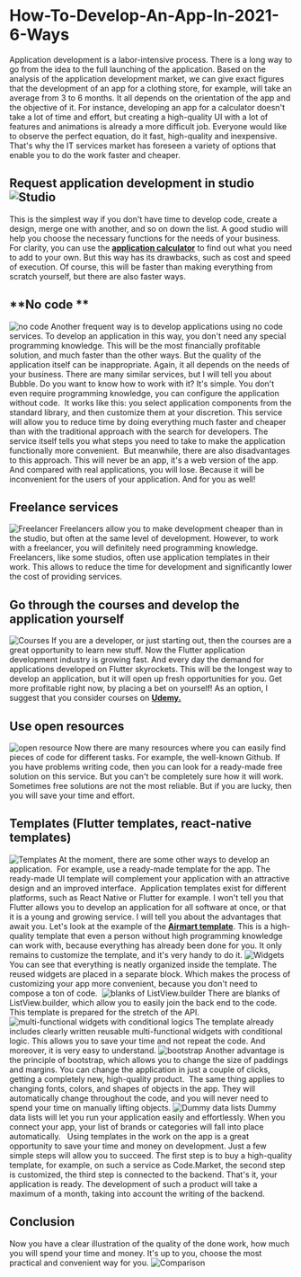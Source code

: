# How-To-Develop-An-App-In-2021-6-Ways
<span style="font-weight: 400;">Application development is a labor-intensive process. There is a long way to go from the idea to the full launching of the application. Based on the analysis of the application development market, we can give exact figures that the development of an app for a clothing store, for example, will take an average from 3 to 6 months. It all depends on the orientation of the app and the objective of it. For instance, developing an app for a calculator doesn't take a lot of time and effort, but creating a high-quality UI with a lot of features and animations is already a more difficult job. Everyone would like to observe the perfect equation, do it fast, high-quality and inexpensive. That's why the IT services market has foreseen a variety of options that enable you to do the work faster and cheaper.</span>  

## **Request application development in studio ![Studio](https://code.market/wp-content/uploads/2021/07/Studio-900x272.jpg)**

<span style="font-weight: 400;">This is the simplest way if you don't have time to develop code, create a design, merge one with another, and so on down the list. A good studio will help you choose the necessary functions for the needs of your business. For clarity, you can use the [**application calculator**](https://buildfire.com/how-much-to-make-a-mobile-app-calculator/#) to find out what you need to add to your own.</span> <span style="font-weight: 400;"></span> <span style="font-weight: 400;">But this way has its drawbacks, such as cost and speed of execution. Of course, this will be faster than making everything from scratch yourself, but there are also faster ways.</span>

## **No code **

![no code](https://code.market/wp-content/uploads/2021/07/no-code-900x272.jpg) <span style="font-weight: 400;">Another frequent way is to develop applications using no code services. To develop an application in this way, you don't need any special programming knowledge. This will be the most financially profitable solution, and much faster than the other ways. But the quality of the application itself can be inappropriate. Again, it all depends on the needs of your business.</span> <span style="font-weight: 400;">There are many similar services, but I will tell you about Bubble. Do you want to know how to work with it? It's simple. You don't even require programming knowledge, you can configure the application without code. </span> <span style="font-weight: 400;">It works like this: you select application components from the standard library, and then customize them at your discretion. This service will allow you to reduce time by doing everything much faster and cheaper than with the traditional approach with the search for developers. The service itself tells you what steps you need to take to make the application functionally more convenient. </span> <span style="font-weight: 400;">But meanwhile, there are also disadvantages to this approach. This will never be an app, it's a web version of the app. And compared with real applications, you will lose. Because it will be inconvenient for the users of your application. And for you as well!</span>

## **Freelance services**

![Freelancer](https://code.market/wp-content/uploads/2021/07/Freelancer-900x272.jpg) <span style="font-weight: 400;">Freelancers allow you to make development cheaper than in the studio, but often at the same level of development. However, to work with a freelancer, you will definitely need programming knowledge. Freelancers, like some studios, often use application templates in their work. This allows to reduce the time for development and significantly lower the cost of providing services. </span>  

## **Go through the courses and develop the application yourself**

![Courses](https://code.market/wp-content/uploads/2021/07/Courses-900x272.jpg) <span style="font-weight: 400;">If you are a developer, or just starting out, then the courses are a great opportunity to learn new stuff. Now the Flutter application development industry is growing fast. And every day the demand for applications developed on Flutter skyrockets. This will be the longest way to develop an application, but it will open up fresh opportunities for you. Get more profitable right now, by placing a bet on yourself! As an option, I suggest that you consider courses on [**Udemy.**](https://www.udemy.com/course/flutter-bootcamp-with-dart/)</span>  

## **Use open resources**

![open resource](https://code.market/wp-content/uploads/2021/07/open-resource-1-900x292.jpg) <span style="font-weight: 400;">Now there are many resources where you can easily find pieces of code for different tasks. For example, the well-known Github. If you have problems writing code, then you can look for a ready-made free solution on this service. But you can't be completely sure how it will work. Sometimes free solutions are not the most reliable. But if you are lucky, then you will save your time and effort.</span>  

## **Templates (Flutter templates, react-native templates)**

![Templates](https://code.market/wp-content/uploads/2021/07/Templates-900x272.jpg) <span style="font-weight: 400;">At the moment, there are some other ways to develop an application.  For example, use a ready-made template for the app. The ready-made UI template will complement your application with an attractive design and an improved interface. </span> <span style="font-weight: 400;">Application templates exist for different platforms, such as React Native or Flutter for example. I won't tell you that Flutter allows you to develop an application for all software at once, or that it is a young and growing service. I will tell you about the advantages that await you.</span> <span style="font-weight: 400;">Let's look at the example of the **[Airmart template](https://code.market/product/flutter-e-commerce-template/?utm_source=blog&utm_medium=article&utm_campaign=6-ways-make-app-article)**. This is a high-quality template that even a person without high programming knowledge can work with, because everything has already been done for you. It only remains to customize the template, and it's very handy to do it.</span> ![Widgets](https://code.market/wp-content/uploads/2021/07/2021-07-14-12.29.57.jpg) <span style="font-weight: 400;">You can see that everything is neatly organized inside the template. The reused widgets are placed in a separate block. Which makes the process of customizing your app more convenient, because you don't need to compose a ton of code. </span> ![blanks of ListView.builder](https://code.market/wp-content/uploads/2021/07/2021-07-14-12.30.02-900x666.jpg) <span style="font-weight: 400;">There are blanks of ListView.builder, which allow you to easily join the back end to the code. This template is prepared for the stretch of the API.</span> <span style="font-weight: 400;"></span> ![multi-functional widgets with conditional logics](https://code.market/wp-content/uploads/2021/07/2021-07-14-12.30.05-900x1184.jpg) <span style="font-weight: 400;">The template already includes clearly written reusable multi-functional widgets with conditional logic. This allows you to save your time and not repeat the code. And moreover, it is very easy to understand. </span> ![bootstrap](https://code.market/wp-content/uploads/2021/07/2021-07-14-12.30.10.jpg) <span style="font-weight: 400;">Another advantage is the principle of bootstrap, which allows you to change the size of paddings and margins. You can change the application in just a couple of clicks, getting a completely new, high-quality product.  The same thing applies to changing fonts, colors, and shapes of objects in the app. They will automatically change throughout the code, and you will never need to spend your time on manually lifting objects.</span> ![Dummy data lists](https://code.market/wp-content/uploads/2021/07/2021-07-14-12.30.16.jpg) <span style="font-weight: 400;">Dummy data lists will let you run your application easily and effortlessly. When you connect your app, your list of brands or categories will fall into place automatically.</span>   <span style="font-weight: 400;">Using templates in the work on the app is a great opportunity to save your time and money on development. Just a few simple steps will allow you to succeed. The first step is to buy a high-quality template, for example, on such a service as Code.Market, the second step is customized, the third step is connected to the backend. That's it, your application is ready. The development of such a product will take a maximum of a month, taking into account the writing of the backend. </span>  

## Conclusion

Now you have a clear illustration of the quality of the done work, how much you will spend your time and money. It's up to you, choose the most practical and convenient way for you. ![Comparison](https://code.market/wp-content/uploads/2021/07/Снимок-экрана-2021-07-19-в-13.43.17-900x390.png)
